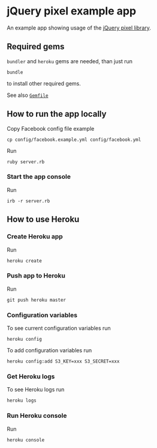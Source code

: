 # jQuery pixel example app

An example app showing usage of the [jQuery pixel library](http://github.com/potomak/jquery-pixel).

## Required gems

`bundler` and `heroku` gems are needed, than just run

    bundle

to install other required gems.

See also [`Gemfile`](https://github.com/potomak/jquery-pixel-app/raw/master/Gemfile)

## How to run the app locally

Copy Facebook config file example

    cp config/facebook.example.yml config/facebook.yml

Run

    ruby server.rb

### Start the app console

Run

    irb -r server.rb

## How to use Heroku

### Create Heroku app

Run

    heroku create

### Push app to Heroku

Run

    git push heroku master

### Configuration variables

To see current configuration variables run

    heroku config

To add configuration variables run

    heroku config:add S3_KEY=xxx S3_SECRET=xxx

### Get Heroku logs

To see Heroku logs run

    heroku logs

### Run Heroku console

Run

    heroku console